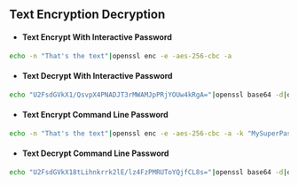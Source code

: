 ## Text Encryption Decryption

* #### Text Encrypt With Interactive Password
```sh
echo -n "That's the text"|openssl enc -e -aes-256-cbc -a
```

* #### Text Decrypt With Interactive Password
```sh
echo "U2FsdGVkX1/QsvpX4PNADJT3rMWAMJpPRjYOUw4kRgA="|openssl base64 -d|openssl enc -d -aes-256-cbc
```

* #### Text Encrypt Command Line Password
```sh
echo -n "That's the text"|openssl enc -e -aes-256-cbc -a -k "MySuperPassword"
```

* #### Text Decrypt Command Line Password
```sh
echo "U2FsdGVkX18tLihnkrrk2lE/lz4FzPMRUToYQjfCL8s="|openssl base64 -d|openssl enc -d -aes-256-cbc -k "MySuperPassword"
```

